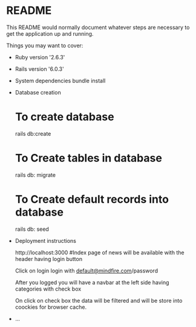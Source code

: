 # README

This README would normally document whatever steps are necessary to get the
application up and running.

Things you may want to cover:

* Ruby version
	'2.6.3'
* Rails version
	'6.0.3'	
* System dependencies
	bundle install
* Database creation
	# To create database 
	rails db:create
	# To Create tables in database
	rails db:	migrate
	# To Create default records into database
	rails db:	seed

* Deployment instructions

	http://localhost:3000
	#Index page of news will be available with the header having login button
	
	Click on login login with default@mindfire.com/password
	
	After you logged you will have a navbar at the left side having categories with check box
	
	On click on check box the data will be filtered and will be store into coockies for browser cache.

* ...
